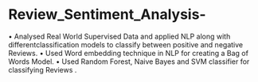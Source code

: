 # Review_Sentiment_Analysis-
• Analysed Real World Supervised Data and applied NLP along with differentclassification models to classify between positive and negative Reviews.
• Used Word embedding technique in NLP for creating a Bag of Words Model.
• Used Random Forest, Naive Bayes and SVM classifier for classifying Reviews .
